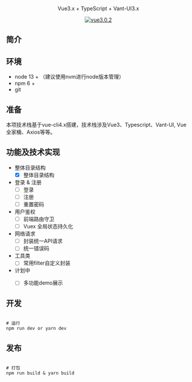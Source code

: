 <p align="center">
  Vue3.x + TypeScript + Vant-UI3.x
</p>

<p align="center">
  <a href="https://github.com/vuejs/vue-next">
    <img src="https://img.shields.io/badge/vue-3+-3eaf7c.svg" alt="vue3.0.2">
  </a>
</p>

## 简介

## 环境
- node 13 + （建议使用nvm进行node版本管理）
- npm 6 +
- git

## 准备
本项技术栈基于vue-cli4.x搭建，技术栈涉及Vue3、Typescript、Vant-UI, Vue全家桶、Axios等等。

## 功能及技术实现
- 整体目录结构
  - [x] 整体目录结构
- 登录 & 注册
	- [ ] 登录
	- [ ] 注册
	- [ ] 重置密码
- 用户鉴权
	- [ ] 前端路由守卫
  - [ ] Vuex 全局状态持久化
- 网络请求
	- [ ] 封装统一API请求
  - [ ] 统一错误码
- 工具类
	- [ ] 常用filter自定义封装
- 计划中
  - [ ] 多功能demo展示


## 开发
```

# 运行
npm run dev or yarn dev

```

## 发布
```

# 打包
npm run build & yarn build

```
